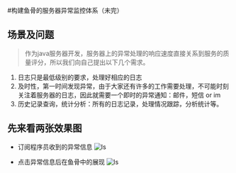 #构建鱼骨的服务器异常监控体系（未完）

## 场景及问题
> 作为java服务器开发，服务器上的异常处理的响应速度直接关系到服务的质量评分，所以我们向自己提出以下几个需求。

1. 日志只是最低级别的要求，处理好相应的日志
2. 及时性，第一时间发现异常，由于大家还有许多的工作需要处理，不可能时刻关注着服务器的日志，因此就需要一个即时的异常通知：邮件，短信 or im
3. 历史记录查询，统计分析：所有的日志记录，处理情况跟踪，分析统计等。

## 先来看两张效果图

* 订阅程序员收到的异常信息
![ls](https://github.com/lenxeon/notes/blob/master/后端/201604/构建鱼骨的服务器异常监控体系/img-01.png)

* 点击异常信息后在鱼骨中的展现
![ls](https://github.com/lenxeon/notes/blob/master/后端/201604/构建鱼骨的服务器异常监控体系/img-02.png)
